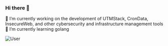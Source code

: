 ### Hi there 👋

🔭 I’m currently working on the development of UTMStack, CronData, InsecureWeb, and other cybersecurity and infrastructure management tools
🌱 I’m currently learning golang

![User](https://github-readme-stats.vercel.app/api?username=jdieguezbean&count_private=true&show_icons=true&theme=monokai)
